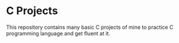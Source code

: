 # C Projects

This repository contains many basic C projects of mine to practice C programming language and get fluent at it.
